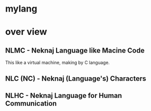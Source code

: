 # mylang

# over view
## NLMC - Neknaj Language like Macine Code
This like a virtual machine, making by C language.  
## NLC (NC) - Neknaj (Language's) Characters
## NLHC - Neknaj Language for Human Communication
